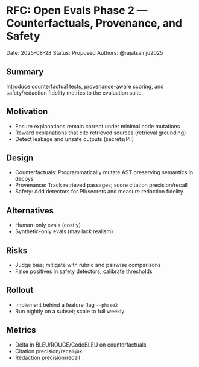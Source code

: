 # RFC: Open Evals Phase 2 — Counterfactuals, Provenance, and Safety

Date: 2025-08-28
Status: Proposed
Authors: @rajatsainju2025

## Summary

Introduce counterfactual tests, provenance-aware scoring, and safety/redaction fidelity metrics to the evaluation suite.

## Motivation

- Ensure explanations remain correct under minimal code mutations
- Reward explanations that cite retrieved sources (retrieval grounding)
- Detect leakage and unsafe outputs (secrets/PII)

## Design

- Counterfactuals: Programmatically mutate AST preserving semantics in decoys
- Provenance: Track retrieved passages; score citation precision/recall
- Safety: Add detectors for PII/secrets and measure redaction fidelity

## Alternatives

- Human-only evals (costly)
- Synthetic-only evals (may lack realism)

## Risks

- Judge bias; mitigate with rubric and pairwise comparisons
- False positives in safety detectors; calibrate thresholds

## Rollout

- Implement behind a feature flag `--phase2`
- Run nightly on a subset; scale to full weekly

## Metrics

- Delta in BLEU/ROUGE/CodeBLEU on counterfactuals
- Citation precision/recall@k
- Redaction precision/recall
